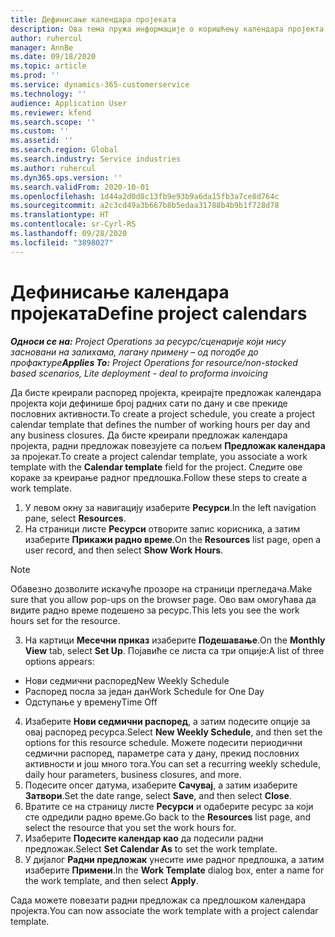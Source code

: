 ```yaml
---
title: Дефинисање календара пројеката
description: Ова тема пружа информације о коришћењу календара пројекта за праћење распореда пројеката.
author: ruhercul
manager: AnnBe
ms.date: 09/18/2020
ms.topic: article
ms.prod: ''
ms.service: dynamics-365-customerservice
ms.technology: ''
audience: Application User
ms.reviewer: kfend
ms.search.scope: ''
ms.custom: ''
ms.assetid: ''
ms.search.region: Global
ms.search.industry: Service industries
ms.author: ruhercul
ms.dyn365.ops.version: ''
ms.search.validFrom: 2020-10-01
ms.openlocfilehash: 1d44a2d0d8c13fb9e93b9a6da15fb3a7ce8d764c
ms.sourcegitcommit: a2c3cd49a3b667b8b5edaa31788b4b9b1f728d78
ms.translationtype: HT
ms.contentlocale: sr-Cyrl-RS
ms.lasthandoff: 09/28/2020
ms.locfileid: "3898027"
---
```

# <a name="define-project-calendars"></a><span data-ttu-id="7824e-103">Дефинисање календара пројеката</span><span class="sxs-lookup"><span data-stu-id="7824e-103">Define project calendars</span></span>

<span data-ttu-id="7824e-104">_**Односи се на:** Project Operations за ресурс/сценарије који нису засновани на залихама, лагану примену – од погодбе до профактуре_</span><span class="sxs-lookup"><span data-stu-id="7824e-104">_**Applies To:** Project Operations for resource/non-stocked based scenarios, Lite deployment - deal to proforma invoicing_</span></span>

<span data-ttu-id="7824e-105">Да бисте креирали распоред пројекта, креирајте предложак календара пројекта који дефинише број радних сати по дану и све прекиде пословних активности.</span><span class="sxs-lookup"><span data-stu-id="7824e-105">To create a project schedule, you create a project calendar template that defines the number of working hours per day and any business closures.</span></span> <span data-ttu-id="7824e-106">Да бисте креирали предложак календара пројекта, радни предложак повезујете са пољем **Предложак календара** за пројекат.</span><span class="sxs-lookup"><span data-stu-id="7824e-106">To create a project calendar template, you associate a work template with the **Calendar template** field for the project.</span></span> <span data-ttu-id="7824e-107">Следите ове кораке за креирање радног предлошка.</span><span class="sxs-lookup"><span data-stu-id="7824e-107">Follow these steps to create a work template.</span></span>

1. <span data-ttu-id="7824e-108">У левом окну за навигацију изаберите **Ресурси**.</span><span class="sxs-lookup"><span data-stu-id="7824e-108">In the left navigation pane, select **Resources**.</span></span> 
2. <span data-ttu-id="7824e-109">На страници листе **Ресурси** отворите запис корисника, а затим изаберите **Прикажи радно време**.</span><span class="sxs-lookup"><span data-stu-id="7824e-109">On the **Resources** list page, open a user record, and then select **Show Work Hours**.</span></span>

  > [!NOTE]
  > <span data-ttu-id="7824e-110">Обавезно дозволите искачуће прозоре на страници прегледача.</span><span class="sxs-lookup"><span data-stu-id="7824e-110">Make sure that you allow pop-ups on the browser page.</span></span> <span data-ttu-id="7824e-111">Ово вам омогућава да видите радно време подешено за ресурс.</span><span class="sxs-lookup"><span data-stu-id="7824e-111">This lets you see the work hours set for the resource.</span></span>
  
3. <span data-ttu-id="7824e-112">На картици **Месечни приказ** изаберите **Подешавање**.</span><span class="sxs-lookup"><span data-stu-id="7824e-112">On the **Monthly View** tab, select **Set Up**.</span></span> <span data-ttu-id="7824e-113">Појавиће се листа са три опције:</span><span class="sxs-lookup"><span data-stu-id="7824e-113">A list of three options appears:</span></span> 

  - <span data-ttu-id="7824e-114">Нови седмични распоред</span><span class="sxs-lookup"><span data-stu-id="7824e-114">New Weekly Schedule</span></span>
  - <span data-ttu-id="7824e-115">Распоред посла за један дан</span><span class="sxs-lookup"><span data-stu-id="7824e-115">Work Schedule for One Day</span></span>
  - <span data-ttu-id="7824e-116">Одступање у времену</span><span class="sxs-lookup"><span data-stu-id="7824e-116">Time Off</span></span>

4. <span data-ttu-id="7824e-117">Изаберите **Нови седмични распоред**, а затим подесите опције за овај распоред ресурса.</span><span class="sxs-lookup"><span data-stu-id="7824e-117">Select **New Weekly Schedule**, and then set the options for this resource schedule.</span></span> <span data-ttu-id="7824e-118">Можете подесити периодични седмични распоред, параметре сата у дану, прекид пословних активности и још много тога.</span><span class="sxs-lookup"><span data-stu-id="7824e-118">You can set a recurring weekly schedule, daily hour parameters, business closures, and more.</span></span>
5. <span data-ttu-id="7824e-119">Подесите опсег датума, изаберите **Сачувај**, а затим изаберите **Затвори**.</span><span class="sxs-lookup"><span data-stu-id="7824e-119">Set the date range, select **Save**, and then select **Close**.</span></span> 
6. <span data-ttu-id="7824e-120">Вратите се на страницу листе **Ресурси** и одаберите ресурс за који сте одредили радно време.</span><span class="sxs-lookup"><span data-stu-id="7824e-120">Go back to the **Resources** list page, and select the resource that you set the work hours for.</span></span> 
7. <span data-ttu-id="7824e-121">Изаберите **Подесите календар као** да подесили радни предложак.</span><span class="sxs-lookup"><span data-stu-id="7824e-121">Select **Set Calendar As** to set the work template.</span></span> 
8. <span data-ttu-id="7824e-122">У дијалог **Радни предложак** унесите име радног предлошка, а затим изаберите **Примени**.</span><span class="sxs-lookup"><span data-stu-id="7824e-122">In the **Work Template** dialog box, enter a name for the work template, and then select **Apply**.</span></span> 

<span data-ttu-id="7824e-123">Сада можете повезати радни предложак са предлошком календара пројекта.</span><span class="sxs-lookup"><span data-stu-id="7824e-123">You can now associate the work template with a project calendar template.</span></span>

